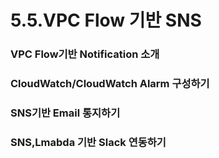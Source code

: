 # 5.5.VPC Flow 기반 SNS

### VPC Flow기반 Notification 소개

### CloudWatch/CloudWatch Alarm 구성하기

### SNS기반 Email 통지하기

### SNS,Lmabda 기반 Slack 연동하기





